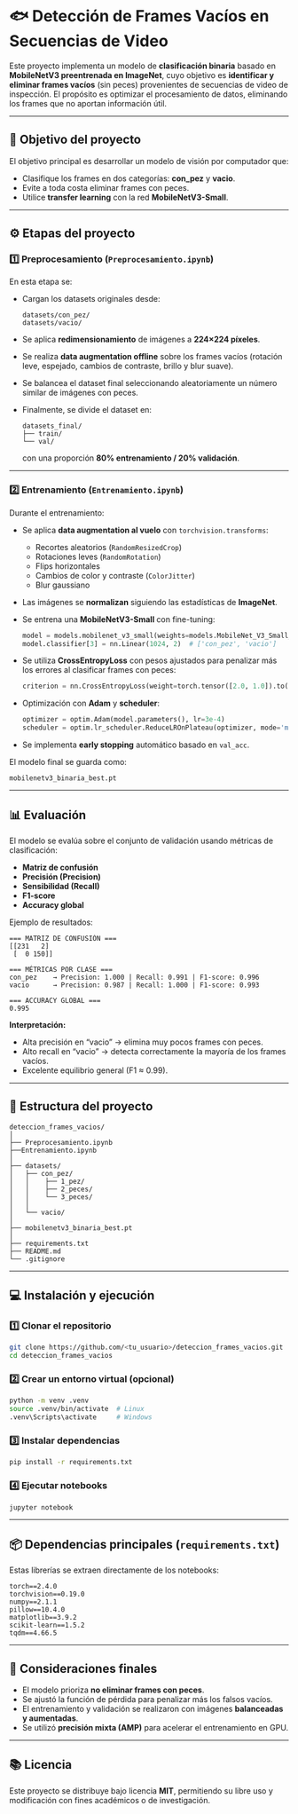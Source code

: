 # 🐟 Detección de Frames Vacíos en Secuencias de Video

Este proyecto implementa un modelo de **clasificación binaria** basado en **MobileNetV3 preentrenada en ImageNet**, cuyo objetivo es **identificar y eliminar frames vacíos** (sin peces) provenientes de secuencias de video de inspección.
El propósito es optimizar el procesamiento de datos, eliminando los frames que no aportan información útil.

---

## 🎯 Objetivo del proyecto

El objetivo principal es desarrollar un modelo de visión por computador que:

* Clasifique los frames en dos categorías: **con_pez** y **vacio**.
* Evite a toda costa eliminar frames con peces.
* Utilice **transfer learning** con la red **MobileNetV3-Small**.

---

## ⚙️ Etapas del proyecto

### 1️⃣ Preprocesamiento (`Preprocesamiento.ipynb`)

En esta etapa se:

* Cargan los datasets originales desde:

  ```
  datasets/con_pez/
  datasets/vacio/
  ```
* Se aplica **redimensionamiento** de imágenes a **224×224 píxeles**.
* Se realiza **data augmentation offline** sobre los frames vacíos (rotación leve, espejado, cambios de contraste, brillo y blur suave).
* Se balancea el dataset final seleccionando aleatoriamente un número similar de imágenes con peces.
* Finalmente, se divide el dataset en:

  ```
  datasets_final/
  ├── train/
  └── val/
  ```

  con una proporción **80% entrenamiento / 20% validación**.

---

### 2️⃣ Entrenamiento (`Entrenamiento.ipynb`)

Durante el entrenamiento:

* Se aplica **data augmentation al vuelo** con `torchvision.transforms`:

  * Recortes aleatorios (`RandomResizedCrop`)
  * Rotaciones leves (`RandomRotation`)
  * Flips horizontales
  * Cambios de color y contraste (`ColorJitter`)
  * Blur gaussiano
* Las imágenes se **normalizan** siguiendo las estadísticas de **ImageNet**.
* Se entrena una **MobileNetV3-Small** con fine-tuning:

  ```python
  model = models.mobilenet_v3_small(weights=models.MobileNet_V3_Small_Weights.IMAGENET1K_V1)
  model.classifier[3] = nn.Linear(1024, 2)  # ['con_pez', 'vacio']
  ```
* Se utiliza **CrossEntropyLoss** con pesos ajustados para penalizar más los errores al clasificar frames con peces:

  ```python
  criterion = nn.CrossEntropyLoss(weight=torch.tensor([2.0, 1.0]).to(DEVICE))
  ```
* Optimización con **Adam** y **scheduler**:

  ```python
  optimizer = optim.Adam(model.parameters(), lr=3e-4)
  scheduler = optim.lr_scheduler.ReduceLROnPlateau(optimizer, mode='min', factor=0.5, patience=2)
  ```
* Se implementa **early stopping** automático basado en `val_acc`.

El modelo final se guarda como:

```
mobilenetv3_binaria_best.pt
```

---

## 📊 Evaluación

El modelo se evalúa sobre el conjunto de validación usando métricas de clasificación:

* **Matriz de confusión**
* **Precisión (Precision)**
* **Sensibilidad (Recall)**
* **F1-score**
* **Accuracy global**

Ejemplo de resultados:

```
=== MATRIZ DE CONFUSIÓN ===
[[231   2]
 [  0 150]]

=== MÉTRICAS POR CLASE ===
con_pez    → Precision: 1.000 | Recall: 0.991 | F1-score: 0.996
vacio      → Precision: 0.987 | Recall: 1.000 | F1-score: 0.993

=== ACCURACY GLOBAL ===
0.995
```

**Interpretación:**

* Alta precisión en “vacio” → elimina muy pocos frames con peces.
* Alto recall en “vacio” → detecta correctamente la mayoría de los frames vacíos.
* Excelente equilibrio general (F1 ≈ 0.99).

---

## 🧱 Estructura del proyecto

```
deteccion_frames_vacios/
│
├── Preprocesamiento.ipynb
├──Entrenamiento.ipynb
│
├── datasets/
│   ├── con_pez/
│   │    ├── 1_pez/
│   │    ├── 2_peces/
│   │    └── 3_peces/
│   │ 
│   └── vacio/
│
├── mobilenetv3_binaria_best.pt
│
├── requirements.txt
├── README.md
└── .gitignore
```

---

## 💻 Instalación y ejecución

### 1️⃣ Clonar el repositorio

```bash
git clone https://github.com/<tu_usuario>/deteccion_frames_vacios.git
cd deteccion_frames_vacios
```

### 2️⃣ Crear un entorno virtual (opcional)

```bash
python -m venv .venv
source .venv/bin/activate  # Linux
.venv\Scripts\activate     # Windows
```

### 3️⃣ Instalar dependencias

```bash
pip install -r requirements.txt
```

### 4️⃣ Ejecutar notebooks

```bash
jupyter notebook
```

---

## 📦 Dependencias principales (`requirements.txt`)

Estas librerías se extraen directamente de los notebooks:

```
torch==2.4.0
torchvision==0.19.0
numpy==2.1.1
pillow==10.4.0
matplotlib==3.9.2
scikit-learn==1.5.2
tqdm==4.66.5
```

---

## 🧠 Consideraciones finales

* El modelo prioriza **no eliminar frames con peces**.
* Se ajustó la función de pérdida para penalizar más los falsos vacíos.
* El entrenamiento y validación se realizaron con imágenes **balanceadas y aumentadas**.
* Se utilizó **precisión mixta (AMP)** para acelerar el entrenamiento en GPU.

---

## 📚 Licencia

Este proyecto se distribuye bajo licencia **MIT**, permitiendo su libre uso y modificación con fines académicos o de investigación.
